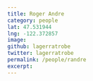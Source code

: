 ```yaml
---
title: Roger Andre
category: people
lat: 47.531944
lng: -122.372857
image: 
github: lagerratrobe
twitter: lagerratrobe
permalink: /people/randre
excerpt: 
---
```


